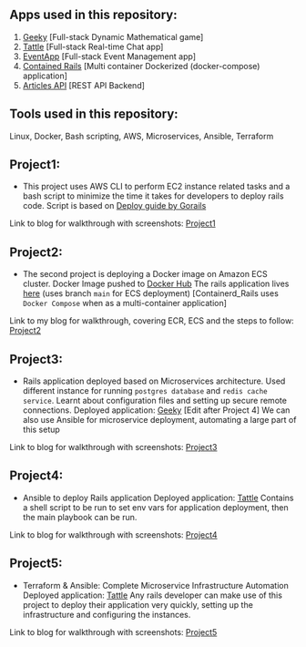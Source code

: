 ## Apps used in this repository:
1. [Geeky](https://github.com/bhavyansh001/geeky_01) [Full-stack Dynamic Mathematical game]
2. [Tattle](https://github.com/bhavyansh001/tattle) [Full-stack Real-time Chat app]
3. [EventApp](https://github.com/bhavyansh001/EventApp) [Full-stack Event Management app]
4. [Contained Rails](https://github.com/bhavyansh001/contained_rails) [Multi container Dockerized (docker-compose) application]
5. [Articles API](https://github.com/bhavyansh001/rails_api_myarticles) [REST API Backend]

## Tools used in this repository:
Linux, Docker, Bash scripting, AWS, Microservices, Ansible, Terraform

## Project1:
- This project uses AWS CLI to perform EC2 instance related tasks and a bash script to minimize the time it takes for developers to deploy rails code.
Script is based on [Deploy guide by Gorails](https://gorails.com/deploy/ubuntu/22.04)

Link to blog for walkthrough with screenshots:
[Project1](https://diversepixel.medium.com/deploying-geeky-using-aws-cli-devops-project-01-5f0a9035e70b) 

## Project2:
- The second project is deploying a Docker image on Amazon ECS cluster.
Docker Image pushed to [Docker Hub](https://hub.docker.com/r/bhavyansh001/contained_rails)
The rails application lives [here](https://github.com/bhavyansh001/contained_rails) (uses branch `main` for ECS deployment)
[Containerd_Rails uses `Docker Compose` when as a multi-container application]

Link to my blog for walkthrough, covering ECR, ECS and the steps to follow:
[Project2](https://diversepixel.medium.com/deploying-a-rails-application-on-amazon-ecs-devops-project-02-c128fb8b8884) 

## Project3:
- Rails application deployed based on Microservices architecture. Used different instance for running `postgres database` and `redis cache service`.
Learnt about configuration files and setting up secure remote connections.
Deployed application: [Geeky](https://github.com/bhavyansh001/geeky_01)
[Edit after Project 4]
We can also use Ansible for microservice deployment, automating a large part of this setup

Link to blog for walkthrough with screenshots:
[Project3](https://diversepixel.medium.com/microservices-on-aws-ec2-devops-project-03-a434c92763e5) 

## Project4:
- Ansible to deploy Rails application
Deployed application: [Tattle](https://github.com/bhavyansh001/tattle)
Contains a shell script to be run to set env vars for application deployment, then the main playbook can be run.

Link to blog for walkthrough with screenshots:
[Project4](https://diversepixel.medium.com/rails-deployment-using-ansible-devops-project-04-945588169942) 

## Project5:
- Terraform & Ansible: Complete Microservice Infrastructure Automation
Deployed application: [Tattle](https://github.com/bhavyansh001/tattle)
Any rails developer can make use of this project to deploy their application very quickly, setting up the infrastructure and configuring the instances.

Link to blog for walkthrough with screenshots:
[Project5](https://diversepixel.medium.com/terraform-iac-ansible-devops-project-05-4353802be1a3)